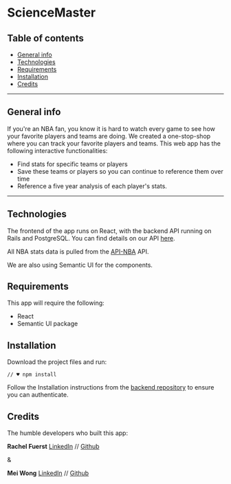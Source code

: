 ScienceMaster
====================================

## Table of contents
* [General info](#general-info)
* [Technologies](#technologies)
* [Requirements](#requirements)
* [Installation](#installation)
* [Credits](#credits)

---

## General info
If you're an NBA fan, you know it is hard to watch every game to see how your favorite players and teams are doing. We created a one-stop-shop where you can track your favorite players and teams. This web app has the following interactive functionalities: 
- Find stats for specific teams or players
- Save these teams or players so you can continue to reference them over time
- Reference a five year analysis of each player's stats.


---

## Technologies
The frontend of the app runs on React, with the backend API running on Rails and PostgreSQL. You can find details on our API [here](https://github.com/crayray/nba-stats-tracker-backend). 

All NBA stats data is pulled from the [API-NBA](https://rapidapi.com/api-sports/api/api-nba/details) API. 

We are also using Semantic UI for the components. 


## Requirements
This app will require the following:
- React
- Semantic UI package

## Installation
Download the project files and run:
```
// ♥ npm install
```
Follow the Installation instructions from the [backend repository](https://github.com/crayray/nba-stats-tracker-backend) to ensure you can authenticate.

## Credits


The humble developers who built this app:


**Rachel Fuerst** [LinkedIn](https://www.linkedin.com/in/rachfuerst) // [Github](https://github.com/crayray)

&

**Mei Wong** [LinkedIn](https://www.linkedin.com/in/fong-mei-wong-594a2451/) // [Github](https://github.com/fmwong77)

